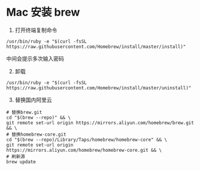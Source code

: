 # Mac 安装 brew

1. 打开终端复制命令

```shell
/usr/bin/ruby -e "$(curl -fsSL https://raw.githubusercontent.com/Homebrew/install/master/install)"
```

中间会提示多次输入密码

2. 卸载

```shell
/usr/bin/ruby -e "$(curl -fsSL https://raw.githubusercontent.com/Homebrew/install/master/uninstall)"
```

3. 替换国内阿里云

```shell
# 替换brew.git
cd "$(brew --repo)" && \
git remote set-url origin https://mirrors.aliyun.com/homebrew/brew.git && \
# 替换homebrew-core.git
cd "$(brew --repo)/Library/Taps/homebrew/homebrew-core" && \
git remote set-url origin
https://mirrors.aliyun.com/homebrew/homebrew-core.git && \
# 刷新源
brew update
```

